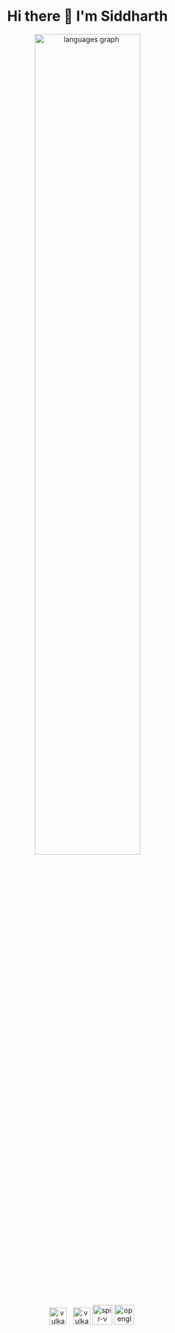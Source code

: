 <h1 align="center">Hi there 👋 I'm Siddharth</h1>

<div align="center" width="100%">

  <div>
    <img src="https://github-readme-stats.vercel.app/api/top-langs?username=Siddharth2077&locale=en&hide_title=false&layout=compact&card_width=320&langs_count=10&theme=github_dark&hide_border=true&order=2" width="65%" alt="languages graph"  />

  </div>

</div>

<br/>

<div align="center" width="100%">
  <img width="13" />
  <img src="https://cmake.org/wp-content/uploads/2023/08/CMake-Logo.svg" height="35" alt="vulkan logo" />
  <img width="5" />
  <img src="https://upload.wikimedia.org/wikipedia/commons/f/fe/Vulkan_logo.svg" height="35" alt="vulkan logo" />
  <img src="https://www.khronos.org/assets/images/api_logos/spirv.svg" height="40" alt="spir-v logo" />
  <img src="https://upload.wikimedia.org/wikipedia/commons/e/e9/Opengl-logo.svg" height="40" alt="opengl logo" />    
</div> 

<br/>




